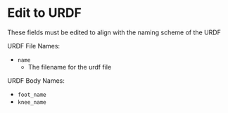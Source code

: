 # Edit to URDF

These fields must be edited to align with the naming scheme of the URDF

URDF File Names:
- `name`
    - The filename for the urdf file

URDF Body Names:
- `foot_name` 
- `knee_name`
